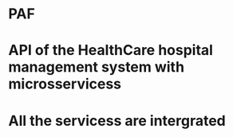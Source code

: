 # PAF
# API of the HealthCare hospital management system with microsservicess 
# All the servicess are intergrated 